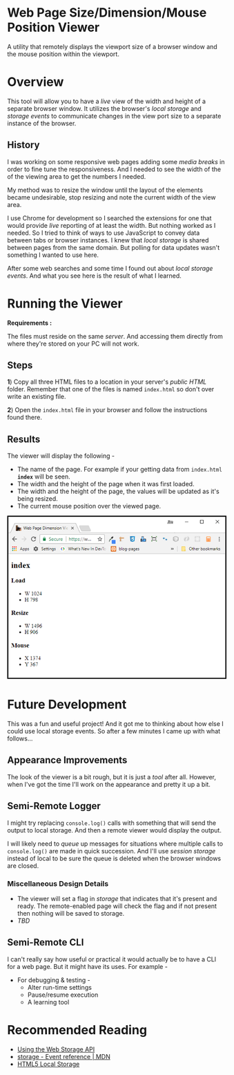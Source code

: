 # Web Page Size/Dimension/Mouse Position Viewer

A utility that remotely displays the viewport size of a browser window and the mouse position within the viewport.

# Overview

This tool will allow you to have a *live* view of the width and height of a separate browser window. It utilizes the browser's *local storage* and *storage events* to communicate changes in the view port size to a separate instance of the browser.

## History

I was working on some responsive web pages adding some *media breaks* in order to fine tune the responsiveness. And I needed to see the width of the of the viewing area to get the numbers I needed.

My method was to resize the window until the layout of the elements became undesirable, stop resizing and note the current width of the view area.

I use Chrome for development so I searched the extensions for one that would provide *live* reporting of at least the width. But nothing worked as I needed. So I tried to think of ways to use JavaScript to convey data between tabs or browser instances. I knew that *local storage* is shared between pages from the same domain. But polling for data updates wasn't something I wanted to use here.

After some web searches and some time I found out about *local storage events*. And what you see here is the result of what I learned.

# Running the Viewer

**Requirements :**

The files must reside on the same *server*. And accessing them directly from where they're stored on your PC will not work.

## Steps

**1**) Copy all three HTML files to a location in your server's *public HTML* folder. Remember that one of the files is named `index.html` so don't over write an existing file.

**2**) Open the `index.html` file in your browser and follow the instructions found there.

## Results

The viewer will display the following - 

* The name of the page. For example if your getting data from `index.html` **`index`** will be seen.
* The width and the height of the page when it was first loaded.
* The width and the height of the page, the values will be updated as it's being resized.
* The current mouse position over the viewed page.

<p align="center">
  <img src="./mdimg/viewsize.png" alt="Viewer Example" txt="Viewer Example" style="border: 2px solid black"/>
</p>

# Future Development

This was a fun and useful project! And it got me to thinking about how else I could use local storage events. So after a few minutes I came up with what follows...

## Appearance Improvements

The look of the viewer is a bit rough, but it is just a *tool* after all. However, when I've got the time I'll work on the appearance and pretty it up a bit. 

## Semi-Remote Logger

I might try replacing `console.log()` calls with something that will send the output to local storage. And then a remote viewer would display the output.

I will likely need to *queue* up messages for situations where multiple calls to `console.log()` are made in quick succession. And I'll use *session storage* instead of local to be sure the queue is deleted when the browser windows are closed.

### Miscellaneous Design Details

* The viewer will set a flag in *storage* that indicates that it's present and ready. The remote-enabled page will check the flag and if not present then nothing will be saved to storage.
* *TBD*

## Semi-Remote CLI

I can't really say how useful or practical it would actually be to have a CLI for a web page. But it might have its uses. For example - 

* For debugging & testing -
    * Alter run-time settings
    * Pause/resume execution
    * A learning tool

# Recommended Reading

* [Using the Web Storage API](https://developer.mozilla.org/en-US/docs/Web/API/Web_Storage_API/Using_the_Web_Storage_API)
* [storage - Event reference | MDN](https://developer.mozilla.org/en-US/docs/Web/Events/storage)
* [HTML5 Local Storage](http://tutorials.jenkov.com/html5/local-storage.html)

